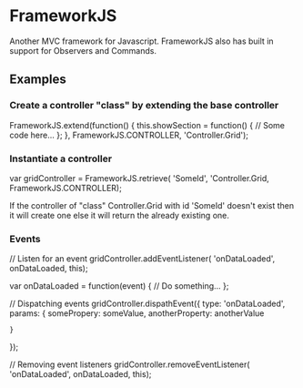 # FrameworkJS
Another MVC framework for Javascript. FrameworkJS also has built in support for Observers and Commands.

## Examples

### Create a controller "class" by extending the base controller
FrameworkJS.extend(function() {
	this.showSection = function() {
		// Some code here...
	};
},
FrameworkJS.CONTROLLER, 
'Controller.Grid');

### Instantiate a controller
var gridController = FrameworkJS.retrieve(
	'SomeId', 
	'Controller.Grid,
	FrameworkJS.CONTROLLER);

If the controller of "class" Controller.Grid with id 'SomeId' doesn't exist then it will create one else it will return the already existing one.

### Events
// Listen for an event
gridController.addEventListener(
	'onDataLoaded', 
	onDataLoaded, 
	this);

var onDataLoaded = function(event) {
	// Do something…
};

// Dispatching events
gridController.dispathEvent({
	type: 'onDataLoaded',
	params: {
		somePropery: someValue,
		anotherProperty: anotherValue
		
	}
});

// Removing event listeners
gridController.removeEventListener(
	'onDataLoaded', 
	onDataLoaded, 
	this);